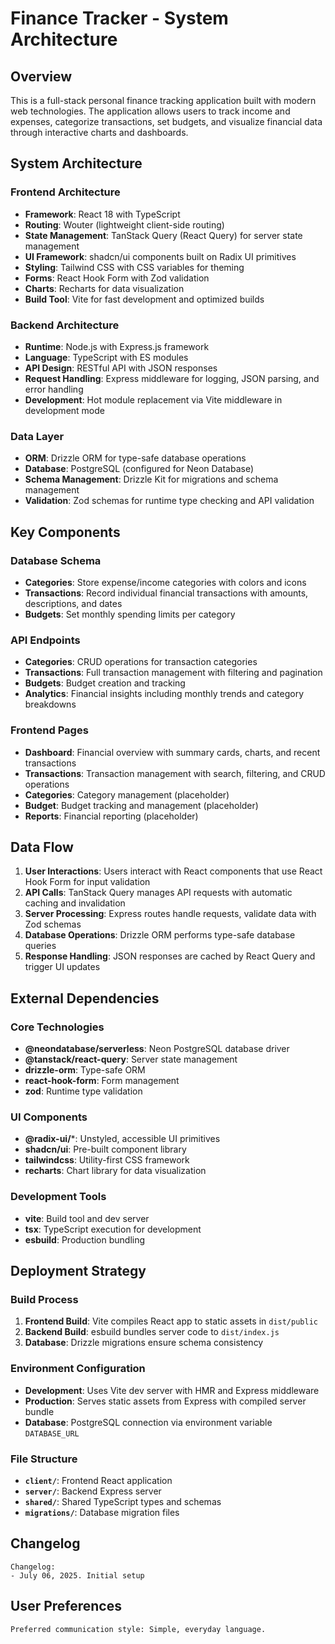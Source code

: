 # Finance Tracker - System Architecture

## Overview

This is a full-stack personal finance tracking application built with modern web technologies. The application allows users to track income and expenses, categorize transactions, set budgets, and visualize financial data through interactive charts and dashboards.

## System Architecture

### Frontend Architecture
- **Framework**: React 18 with TypeScript
- **Routing**: Wouter (lightweight client-side routing)
- **State Management**: TanStack Query (React Query) for server state management
- **UI Framework**: shadcn/ui components built on Radix UI primitives
- **Styling**: Tailwind CSS with CSS variables for theming
- **Forms**: React Hook Form with Zod validation
- **Charts**: Recharts for data visualization
- **Build Tool**: Vite for fast development and optimized builds

### Backend Architecture
- **Runtime**: Node.js with Express.js framework
- **Language**: TypeScript with ES modules
- **API Design**: RESTful API with JSON responses
- **Request Handling**: Express middleware for logging, JSON parsing, and error handling
- **Development**: Hot module replacement via Vite middleware in development mode

### Data Layer
- **ORM**: Drizzle ORM for type-safe database operations
- **Database**: PostgreSQL (configured for Neon Database)
- **Schema Management**: Drizzle Kit for migrations and schema management
- **Validation**: Zod schemas for runtime type checking and API validation

## Key Components

### Database Schema
- **Categories**: Store expense/income categories with colors and icons
- **Transactions**: Record individual financial transactions with amounts, descriptions, and dates
- **Budgets**: Set monthly spending limits per category

### API Endpoints
- **Categories**: CRUD operations for transaction categories
- **Transactions**: Full transaction management with filtering and pagination
- **Budgets**: Budget creation and tracking
- **Analytics**: Financial insights including monthly trends and category breakdowns

### Frontend Pages
- **Dashboard**: Financial overview with summary cards, charts, and recent transactions
- **Transactions**: Transaction management with search, filtering, and CRUD operations
- **Categories**: Category management (placeholder)
- **Budget**: Budget tracking and management (placeholder)
- **Reports**: Financial reporting (placeholder)

## Data Flow

1. **User Interactions**: Users interact with React components that use React Hook Form for input validation
2. **API Calls**: TanStack Query manages API requests with automatic caching and invalidation
3. **Server Processing**: Express routes handle requests, validate data with Zod schemas
4. **Database Operations**: Drizzle ORM performs type-safe database queries
5. **Response Handling**: JSON responses are cached by React Query and trigger UI updates

## External Dependencies

### Core Technologies
- **@neondatabase/serverless**: Neon PostgreSQL database driver
- **@tanstack/react-query**: Server state management
- **drizzle-orm**: Type-safe ORM
- **react-hook-form**: Form management
- **zod**: Runtime type validation

### UI Components
- **@radix-ui/***: Unstyled, accessible UI primitives
- **shadcn/ui**: Pre-built component library
- **tailwindcss**: Utility-first CSS framework
- **recharts**: Chart library for data visualization

### Development Tools
- **vite**: Build tool and dev server
- **tsx**: TypeScript execution for development
- **esbuild**: Production bundling

## Deployment Strategy

### Build Process
1. **Frontend Build**: Vite compiles React app to static assets in `dist/public`
2. **Backend Build**: esbuild bundles server code to `dist/index.js`
3. **Database**: Drizzle migrations ensure schema consistency

### Environment Configuration
- **Development**: Uses Vite dev server with HMR and Express middleware
- **Production**: Serves static assets from Express with compiled server bundle
- **Database**: PostgreSQL connection via environment variable `DATABASE_URL`

### File Structure
- **`client/`**: Frontend React application
- **`server/`**: Backend Express server
- **`shared/`**: Shared TypeScript types and schemas
- **`migrations/`**: Database migration files

## Changelog
```
Changelog:
- July 06, 2025. Initial setup
```

## User Preferences
```
Preferred communication style: Simple, everyday language.
```